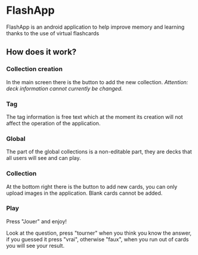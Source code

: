 # FlashApp

FlashApp is an android application to help improve memory and learning thanks to the use of virtual flashcards

## How does it work?

### Collection creation

In the main screen there is the button to add the new collection.
*Attention: deck information cannot currently be changed.*

### Tag

The tag information is free text which at the moment its creation will not affect the operation of the application.

### Global

The part of the global collections is a non-editable part, they are decks that all users will see and can play.

### Collection

At the bottom right there is the button to add new cards, you can only upload images in the application.
Blank cards cannot be added.

### Play

Press "Jouer" and enjoy!

Look at the question, press "tourner" when you think you know the answer, if you guessed it press "vrai", otherwise "faux", when you run out of cards you will see your result.
